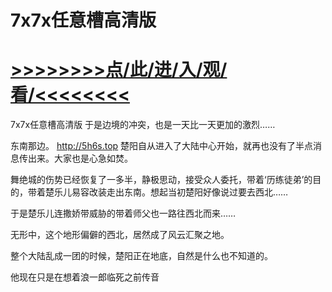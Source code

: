 # 7x7x任意槽高清版

# <a href="https://github.com/aihcr/keda/issues/1">>>>>>>>>点/此/进/入/观/看/<<<<<<<<</a>

7x7x任意槽高清版
于是边境的冲突，也是一天比一天更加的激烈……

东南那边。
http://5h6s.top
楚阳自从进入了大陆中心开始，就再也没有了半点消息传出来。大家也是心急如焚。

舞绝城的伤势已经恢复了一多半，静极思动，接受众人委托，带着‘历练徒弟’的目的，带着楚乐儿易容改装走出东南。想起当初楚阳好像说过要去西北……

于是楚乐儿连撒娇带威胁的带着师父也一路往西北而来……

无形中，这个地形偏僻的西北，居然成了风云汇聚之地。

整个大陆乱成一团的时候，楚阳正在地底，自然是什么也不知道的。

他现在只是在想着浪一郎临死之前传音
